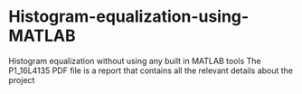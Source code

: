 # Histogram-equalization-using-MATLAB
Histogram equalization without using any built in MATLAB tools 
The P1_16L4135 PDF file is a report that contains all the relevant details about the project
